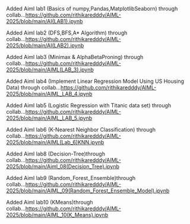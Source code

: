 Added Aiml lab1 (Basics of numpy,Pandas,MatplotlibSeaborn) through collab...https://github.com/rithikaredddy/AIML-2025/blob/main/AI(LAB1).ipynb  

Added Aiml lab2 (DFS,BFS,A* Algorithm) through collab...https://github.com/rithikaredddy/AIML-2025/blob/main/AI(LAB2).ipynb

Added Aiml lab3 (Minimax & AlphaBetaProning) through collab...https://github.com/rithikaredddy/AIML-2025/blob/main/AIML(LAB_3).ipynb

Added Aiml lab4 (Implement Linear Regression Model Using US Housing Data) through collab...https://github.com/rithikaredddy/AIML-2025/blob/main/AIML_LAB_4.ipynb

Added Aiml lab5 (Logistic Regression with Titanic data set) through collab...https://github.com/rithikaredddy/AIML-2025/blob/main/AIML_LAB_5.ipynb

Added Aiml lab6 (K-Nearest Neighbor Classification) through collab...https://github.com/rithikaredddy/AIML-2025/blob/main/AIML(Lab_6)KNN.ipynb

Added Aiml lab8 (Decision-Tree)through collab...https://github.com/rithikaredddy/AIML-2025/blob/main/Aiml_08(Decision_Tree).ipynb

Added Aiml lab9 (Random_Forest_Ensemble)through collab...https://github.com/rithikaredddy/AIML-2025/blob/main/AIML_09(Random_Forest_Ensemble_Model).ipynb

Added Aiml lab10 (KMeans)through collab...https://github.com/rithikaredddy/AIML-2025/blob/main/AIML_10(K_Means).ipynb
